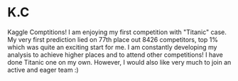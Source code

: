 # K.C
Kaggle Comptitions!
I am enjoying my first competition with "Titanic" case. My very first prediction lied on 77th place out 8426 competitors, top 1% which was quite an exciting start for me. I am constantly developing my analysis to achieve higher places and to attend other competitions!
I have done Titanic one on my own. However, I would also like very much to join an active and eager team :)

